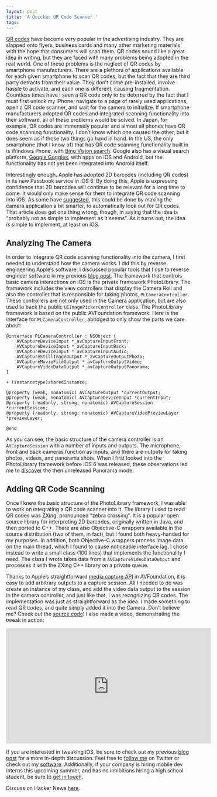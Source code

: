 ```yaml
---
layout: post
title: 'A Quicker QR Code Scanner '
tags: 
---
```


[QR codes](http://en.wikipedia.org/wiki/QR_code) have become very popular in the advertising industry. They are slapped onto flyers, business cards and many other marketing materials with the hope that consumers will scan them. QR codes sound like a great idea in writing, but they are faced with many problems being adopted in the real world. One of these problems is the neglect of QR codes by smartphone manufacturers. There are a plethora of applications available for each given smartphone to scan QR codes, but the fact that they are third party detracts from their value. They don’t come pre-installed, involve hassle to activate, and each one is different, causing fragmentation. Countless times have I seen a QR code only to be deterred by the fact that I must first unlock my iPhone, navigate to a page of rarely used applications, open a QR code scanner, and wait for the camera to initialize. If smartphone manufacturers adopted QR codes and integrated scanning functionality into their software, all of these problems would be solved. In Japan, for example, QR codes are immensely popular and almost all phones have QR code scanning functionality. I don’t know which one caused the other, but it does seem as if those two things go hand in hand. In the US, the only smartphone (that I know of) that has QR code scanning functionality built in is Windows Phone, with [Bing Vision search](http://www.windowsphone.com/en-us/how-to/wp7/web/scan-codes-tags-and-text). Google also has a visual search platform, [Google Goggles](http://en.wikipedia.org/wiki/Google_Goggles), with apps on iOS and Android, but the functionality has not yet been integrated into Android itself.

Interestingly enough, Apple has adopted 2D barcodes (including QR codes) in its new Passbook service in iOS 6. By doing this, Apple is expressing confidence that 2D barcodes will continue to be relevant for a long time to come. It would only make sense for them to integrate QR code scanning into iOS. As some have [suggested](http://techcrunch.com/2012/09/01/how-apple-and-google-could-make-qr-codes-mainstream/), this could be done by making the camera application a bit smarter, to automatically look out for QR codes. That article does get one thing wrong, though, in saying that the idea is “probably not as simple to implement as it seems”. As it turns out, the idea *is* simple to implement, at least on iOS.

## Analyzing The Camera

In order to integrate QR code scanning functionality into the camera, I first needed to understand how the camera works. I did this by reverse engineering Apple’s software. I discussed popular tools that I use to reverse engineer software in my previous [blog post](http://kramerapps.com/blog/post/38090565883/integrate-cloud-print-ios). The framework that controls basic camera interactions on iOS is the private framework PhotoLibrary. The framework includes the view controllers that display the Camera Roll and also the controller that is responsible for taking photos, `PLCameraController`. These controllers are not only used in the Camera application, but are also used to back the public `UIImagePickerController` class. The PhotoLibrary framework is based on the public AVFoundation framework. Here is the interface for `PLCameraController`, abridged to only show the parts we care about:

``` objc
@interface PLCameraController : NSObject {
    AVCaptureDeviceInput *_avCaptureInputFront;
    AVCaptureDeviceInput *_avCaptureInputBack;
    AVCaptureDeviceInput *_avCaptureInputAudio;
    AVCaptureStillImageOutput *_avCaptureOutputPhoto;
    AVCaptureMovieFileOutput *_avCaptureOutputVideo;
    AVCaptureVideoDataOutput *_avCaptureOutputPanorama;
}

+ (instancetype)sharedInstance;

@property (weak, nonatomic) AVCaptureOutput *currentOutput;
@property (weak, nonatomic) AVCaptureDeviceInput *currentInput;
@property (readonly, strong, nonatomic) AVCaptureSession *currentSession;
@property (readonly, strong, nonatomic) AVCaptureVideoPreviewLayer *previewLayer;

@end
```

As you can see, the basic structure of the camera controller is an `AVCaptureSession` with a number of inputs and outputs. The microphone, front and back cameras function as inputs, and there are outputs for taking photos, videos, and panorama shots. When I first looked into the PhotoLibrary framework before iOS 6 was released, these observations led me to [discover](http://www.wired.com/gadgetlab/2011/11/enable-secret-panorama-feature-in-ios5/) the then unreleased Panorama mode.

## Adding QR Code Scanning

Once I knew the basic structure of the PhotoLibrary framework, I was able to work on integrating a QR code scanner into it. The library I used to read QR codes was [ZXing](http://code.google.com/p/zxing/), pronounced “zebra crossing”. It is a popular open source library for interpreting 2D barcodes, originally written in Java, and then ported to C++. There are also Objective-C wrappers available in the source distribution (two of them, in fact), but I found both heavy-handed for my purposes. In addition, both Objective-C wrappers process image data on the main thread, which I found to cause noticeable interface lag. I chose instead to write a small class (100 lines) that implements the functionality I need. The class I wrote takes data from a `AVCaptureVideoDataOutput` and processes it with the ZXing C++ library on a private queue.

Thanks to Apple’s straightforward [media capture API](https://developer.apple.com/library/ios/#documentation/AudioVideo/Conceptual/AVFoundationPG/Articles/04_MediaCapture.html) in AVFoundation, it is easy to add arbitrary outputs to a capture session. All I needed to do was create an instance of my class, and add the video data output to the session in the camera controller, and just like that, I was recognizing QR codes. The implementation was just as straightforward as the idea. I made something to read QR codes, and quite simply added it into the Camera. Don’t believe me? Check out the [source code](https://github.com/conradev/QuickQR)! I also made a video, demonstrating the tweak in action:

<iframe width="560" height="315" src="http://www.youtube.com/embed/HQNB9XZdPCk" frameborder="0" allowfullscreen></iframe><br/>

If you are interested in tweaking iOS, be sure to check out my previous [blog post](http://kramerapps.com/blog/post/38090565883/integrate-cloud-print-ios) for a more in-depth discussion. Feel free to [follow me](http://twitter.com/conradev) on Twitter or check out my [software](http://kramerapps.com). Additionally, if your company is hiring mobile dev interns this upcoming summer, and has no inhibitions hiring a high school student, be sure to [get in touch](conrad@kramerapps.com).

Discuss on Hacker News [here](http://news.ycombinator.com/item?id=5016497).